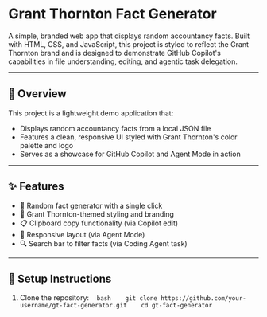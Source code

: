 
# Grant Thornton Fact Generator

A simple, branded web app that displays random accountancy facts. Built with HTML, CSS, and JavaScript, this project is styled to reflect the Grant Thornton brand and is designed to demonstrate GitHub Copilot's capabilities in file understanding, editing, and agentic task delegation.

---

## 🌟 Overview

This project is a lightweight demo application that:
- Displays random accountancy facts from a local JSON file
- Features a clean, responsive UI styled with Grant Thornton's color palette and logo
- Serves as a showcase for GitHub Copilot and Agent Mode in action

---

## ✨ Features

- 🎲 Random fact generator with a single click
- 🎨 Grant Thornton-themed styling and branding
- 📋 Clipboard copy functionality (via Copilot edit)
- 📱 Responsive layout (via Agent Mode)
- 🔍 Search bar to filter facts (via Coding Agent task)

---

## 🚀 Setup Instructions

1. Clone the repository:
   ```bash
   git clone https://github.com/your-username/gt-fact-generator.git
   cd gt-fact-generator
   ```
